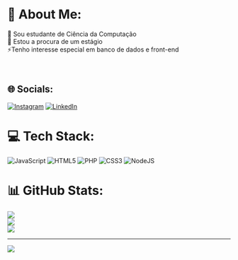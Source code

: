 # 💫 About Me:
🔭 Sou estudante de Ciência da Computação <br>💬  Estou a procura de um estágio<br>⚡Tenho interesse especial em banco de dados e front-end<br><br><br>


## 🌐 Socials:
[![Instagram](https://img.shields.io/badge/Instagram-%23E4405F.svg?logo=Instagram&logoColor=white)](https://instagram.com/https://www.instagram.com/_thelirioo/) [![LinkedIn](https://img.shields.io/badge/LinkedIn-%230077B5.svg?logo=linkedin&logoColor=white)](https://linkedin.com/in/www.linkedin.com/in/gabriely-lirio-05796b22b) 

# 💻 Tech Stack:
![JavaScript](https://img.shields.io/badge/javascript-%23323330.svg?style=plastic&logo=javascript&logoColor=%23F7DF1E) ![HTML5](https://img.shields.io/badge/html5-%23E34F26.svg?style=plastic&logo=html5&logoColor=white) ![PHP](https://img.shields.io/badge/php-%23777BB4.svg?style=plastic&logo=php&logoColor=white) ![CSS3](https://img.shields.io/badge/css3-%231572B6.svg?style=plastic&logo=css3&logoColor=white) ![NodeJS](https://img.shields.io/badge/node.js-6DA55F?style=plastic&logo=node.js&logoColor=white)
# 📊 GitHub Stats:
![](https://github-readme-stats.vercel.app/api?username=GabrielyLirio&theme=transparent&hide_border=false&include_all_commits=true&count_private=true)<br/>
![](https://github-readme-streak-stats.herokuapp.com/?user=GabrielyLirio&theme=transparent&hide_border=false)<br/>
![](https://github-readme-stats.vercel.app/api/top-langs/?username=GabrielyLirio&theme=transparent&hide_border=false&include_all_commits=true&count_private=true&layout=compact)

---
[![](https://visitcount.itsvg.in/api?id=GabrielyLirio&icon=0&color=0)](https://visitcount.itsvg.in)

<!-- Proudly created with GPRM ( https://gprm.itsvg.in ) -->